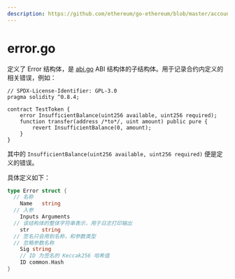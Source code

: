 ```yaml
---
description: https://github.com/ethereum/go-ethereum/blob/master/accounts/abi/error.go
---
```


# error.go

定义了 Error 结构体，是 [abi.go](abi.go.md) ABI 结构体的子结构体。用于记录合约内定义的相关错误，例如：

```solidity
// SPDX-License-Identifier: GPL-3.0
pragma solidity ^0.8.4;

contract TestToken {
    error InsufficientBalance(uint256 available, uint256 required);
    function transfer(address /*to*/, uint amount) public pure {
        revert InsufficientBalance(0, amount);
    }
}
```

其中的 `InsufficientBalance(uint256 available, uint256 required)` 便是定义的错误。

具体定义如下：

```go
type Error struct {
  // 名称
	Name   string
  // 入参
	Inputs Arguments
  // 该结构体的整体字符串表示，用于日志打印输出
	str    string
  // 签名只会用到名称，和参数类型
  // 忽略参数名称
	Sig string
	// ID 为签名的 Keccak256 哈希值
	ID common.Hash
}
```
